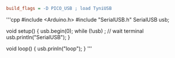 
```ini
build_flags = -D PICO_USB ; load TyniUSB
```

'''cpp
#include <Arduino.h>
#include "SerialUSB.h"
SerialUSB usb;

void setup()
{
  usb.begin(0);
  while (!usb) ; // wait terminal
  usb.println("SerialUSB");
}

void loop()
{
  usb.prinln("loop");
}
'''